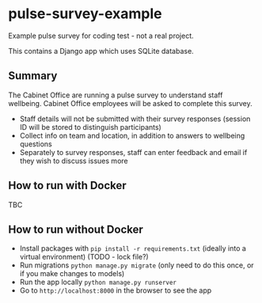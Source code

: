 # pulse-survey-example

Example pulse survey for coding test - not a real project.

This contains a Django app which uses SQLite database.

## Summary

The Cabinet Office are running a pulse survey to understand staff wellbeing. Cabinet Office employees will be asked to complete this survey.

- Staff details will not be submitted with their survey responses (session ID will be stored to distinguish participants)
- Collect info on team and location, in addition to answers to wellbeing questions
- Separately to survey responses, staff can enter feedback and email if they wish to discuss issues more

## How to run with Docker

TBC

## How to run without Docker

- Install packages with `pip install -r requirements.txt` (ideally into a virtual environment) (TODO - lock file?)
- Run migrations `python manage.py migrate` (only need to do this once, or if you make changes to models)
- Run the app locally `python manage.py runserver`
- Go to `http://localhost:8000` in the browser to see the app

